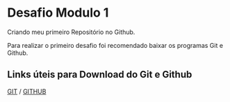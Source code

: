 # Desafio Modulo 1
Criando meu primeiro Repositório no Github.

Para realizar o primeiro desafio foi recomendado baixar os programas Git e Github. 

## Links úteis para Download do Git e Github
[GIT](https://git-scm.com/downloads) /
[GITHUB](https://desktop.github.com/)

